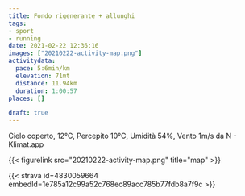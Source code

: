 ```yaml
---
title: Fondo rigenerante + allunghi
tags:
- sport
- running
date: 2021-02-22 12:36:16
images: ["20210222-activity-map.png"]
activitydata:
  pace: 5:6min/km
  elevation: 71mt
  distance: 11.94km
  duration: 1:00:57
places: []

draft: true
---
```


Cielo coperto, 12°C, Percepito 10°C, Umidità 54%, Vento 1m/s da N - Klimat.app



{{< figurelink src="20210222-activity-map.png" title="map" >}}


{{< strava id=4830059664 embedId=1e785a12c99a52c768ec89acc785b77fdb8a7f9c >}}